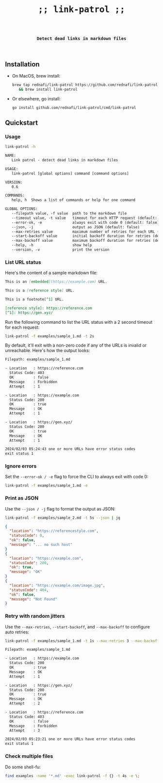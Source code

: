 <div align="center">
<pre align="center">
<h1 align="center">
;; link-patrol ;;
</h1>
<h4 align="center">
Detect dead links in markdown files
</h4>
</pre>
</div>

## Installation

-   On MacOS, brew install:

    ```sh
    brew tap rednafi/link-patrol https://github.com/rednafi/link-patrol \
       && brew install link-patrol
    ```

-   Or elsewhere, go install:

    ```sh
    go install github.com/rednafi/link-patrol/cmd/link-patrol
    ```

## Quickstart

### Usage

```sh
link-patrol -h
```

```txt
NAME:
   Link patrol - detect dead links in markdown files

USAGE:
   link-patrol [global options] command [command options]

VERSION:
   0.6

COMMANDS:
   help, h  Shows a list of commands or help for one command

GLOBAL OPTIONS:
   --filepath value, -f value  path to the markdown file
   --timeout value, -t value   timeout for each HTTP request (default: 5s)
   --error-ok, -e              always exit with code 0 (default: false)
   --json, -j                  output as JSON (default: false)
   --max-retries value         maximum number of retries for each URL (default: 1)
   --start-backoff value       initial backoff duration for retries (default: 1s)
   --max-backoff value         maximum backoff duration for retries (default: 4s)
   --help, -h                  show help
   --version, -v               print the version
```

### List URL status

Here's the content of a sample markdown file:

```md
This is an [embedded](https://example.com) URL.

This is a [reference style] URL.

This is a footnote[^1] URL.

[reference style]: https://reference.com
[^1]: https://gen.xyz/
```

Run the following command to list the URL status with a 2 second timeout for each request:

```sh
link-patrol -f examples/sample_1.md -t 2s
```

By default, it'll exit with a non-zero code if any of the URLs is invalid or unreachable.
Here's how the output looks:

```txt
Filepath: examples/sample_1.md

- Location   : https://reference.com
  Status Code: 403
  OK         : false
  Message    : Forbidden
  Attempt    : 1

- Location   : https://example.com
  Status Code: 200
  OK         : true
  Message    : OK
  Attempt    : 1

- Location   : https://gen.xyz/
  Status Code: 200
  OK         : true
  Message    : OK
  Attempt    : 1

2024/02/03 05:24:43 one or more URLs have error status codes
exit status 1
```

### Ignore errors

Set the `--error-ok / -e` flag to force the CLI to always exit with code 0:

```sh
link-patrol -f examples/sample_1.md -e
```

### Print as JSON

Use the `--json / -j` flag to format the output as JSON:

```sh
link-patrol -f examples/sample_2.md -t 5s --json | jq
```

```json
{
  "location": "https://referencestyle.com",
  "statusCode": 0,
  "ok": false,
  "message": "... no such host"
}
{
  "location": "https://example.com",
  "statusCode": 200,
  "ok": true,
  "message": "OK"
}
{
  "location": "https://example.com/image.jpg",
  "statusCode": 404,
  "ok": false,
  "message": "Not Found"
}
```

### Retry with random jitters

Use the `--max-retries`, `--start-backoff`, and `--max-backoff` to configure auto retries:

```sh
link-patrol -f examples/sample_1.md -t 1s --max-retries 3 --max-backoff 3s
```

```txt
Filepath: examples/sample_1.md

- Location   : https://example.com
  Status Code: 200
  OK         : true
  Message    : OK
  Attempt    : 1

- Location   : https://gen.xyz/
  Status Code: 200
  OK         : true
  Message    : OK
  Attempt    : 2

- Location   : https://reference.com
  Status Code: 403
  OK         : false
  Message    : Forbidden
  Attempt    : 3

2024/02/03 05:23:21 one or more URLs have error status codes
exit status 1
```

### Check multiple files

Do some shell-fu:

```sh
find examples -name '*.md' -exec link-patrol -f {} -t 4s -e \;
```
